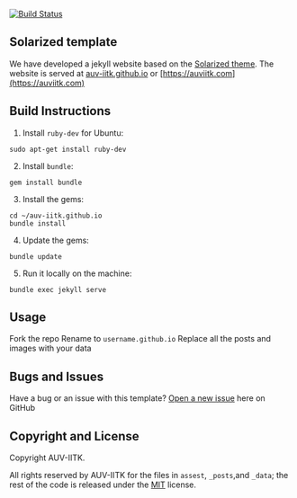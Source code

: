 [![Build Status](https://travis-ci.org/AUV-IITK/auv-iitk.github.io.svg?branch=master)](https://travis-ci.org/AUV-IITK/auv-iitk.github.io)

## Solarized template

We have developed a jekyll website based on the [Solarized theme](https://templated.co/solarize). The website is served at [auv-iitk.github.io](auv-iitk.github.io) or [https://auviitk.com](https://auviitk.com)

## Build Instructions

1. Install `ruby-dev` for Ubuntu:
```
sudo apt-get install ruby-dev
```
2. Install `bundle`:
```
gem install bundle
```
3. Install the gems:
```
cd ~/auv-iitk.github.io
bundle install
```
4. Update the gems:
```
bundle update
```
5. Run it locally on the machine:
```
bundle exec jekyll serve
```

## Usage

Fork the repo
Rename to `username.github.io`
Replace all the posts and images with your data

## Bugs and Issues

Have a bug or an issue with this template? [Open a new issue](https://github.com/auv-iitk/auv-iitk.github.io/issues) here on GitHub

## Copyright and License

Copyright AUV-IITK.

All rights reserved by AUV-IITK for the files in `assest`, `_posts`,and `_data`; the rest of the code is released under the [MIT](https://opensource.org/licenses/mit-license.php) license.
